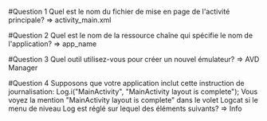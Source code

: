 #Question 1
Quel est le nom du fichier de mise en page de l'activité principale?
=> activity_main.xml

#Question 2
Quel est le nom de la ressource chaîne qui spécifie le nom de l'application?
=> app_name

#Question 3
Quel outil utilisez-vous pour créer un nouvel émulateur?
=> AVD Manager

#Question 4
Supposons que votre application inclut cette instruction de journalisation: Log.i("MainActivity", "MainActivity layout is complete");
Vous voyez la mention "MainActivity layout is complete" dans le volet Logcat si le menu de niveau Log est réglé sur lequel des éléments suivants?
=> Info
